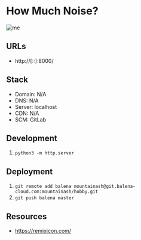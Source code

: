# How Much Noise?

![me](img/photo-stop.jpg)

## URLs
 - http://[::]:8000/

## Stack
 - Domain: N/A
 - DNS: N/A
 - Server: localhost
 - CDN: N/A
 - SCM: GitLab

## Development

1. `python3 -m http.server`

## Deployment

1. `git remote add balena mountainash@git.balena-cloud.com:mountainash/hobby.git`
1. `git push balena master`

## Resources
- https://remixicon.com/
